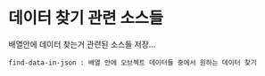 # 데이터 찾기 관련 소스들
배열안에 데이터 찾는거 관련된 소스들 저장...
```
find-data-in-json : 배열 안에 오브젝트 데이터들 중에서 원하는 데이터 찾기
```